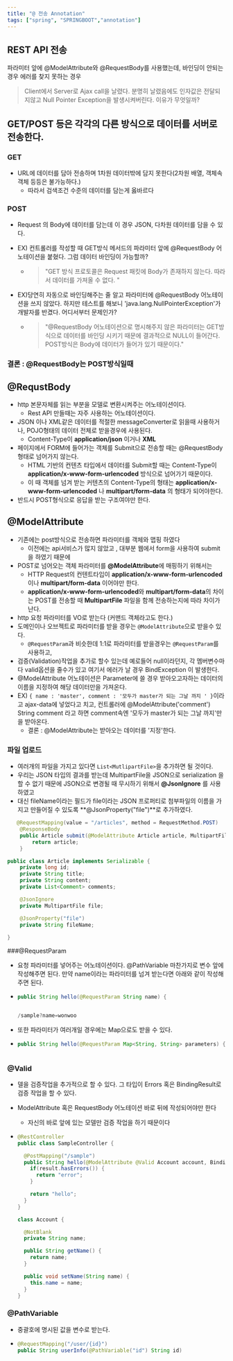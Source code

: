 ```yaml
---
title: "@ 전송 Annotation"
tags: ["spring", "SPRINGBOOT","annotation"]
---
```




## REST API 전송

파라미터 앞에 @ModelAttribute와 @RequestBody를  사용했는데, 바인딩이 안되는 경우 에러를 찾지 못하는 경우 

> Client에서 Server로 Ajax call을 날렸다. 분명히 날렸음에도 인자값은 전달되지않고 Null Pointer Exception을 발생시켜버린다. 이유가 무엇일까?



## GET/POST 등은 각각의 다른 방식으로 데이터를 서버로 전송한다. 

### GET

* URL에 데이터를 담아 전송하며 1차원 데이터밖에 담지 못한다(2차원 배열, 객체속 객체 등등은 불가능하다.)
  * 따라서 검색조건 수준의 데이터를 담는게 옳바르다

### POST

* Request 의 Body에 데이터를 담는데 이 경우 JSON, 다차원 데이터를 담을 수 있다.

* EX) 컨트롤러를 작성할 때 GET방식 메서드의 파라미터 앞에 @RequestBody 어노테이션을 붙혔다. 그럼 데이터 바인딩이 가능할까?

  * > "GET 방식 프로토콜은 Request 패킷에 Body가 존재하지 않는다. 따라서 데이터를 가져올 수 없다. "

* EX)당연히 자동으로 바인딩해주는 줄 알고 파라미터에 @RequestBody 어노테이션을 쓰지 않았다. 하지만 테스트를 해보니 'java.lang.NullPointerException'가 개발자를 반겼다. 어디서부터 문제인가?

  * > "@RequestBody 어노테이션으로 명시해주지 않은 파라미터는 GET방식으로 데이터를 바인딩 시키기 때문에 결과적으로 NULL이 들어간다. 
    > POST방식은 Body에 데이터가 들어가 있기 때문이다."
    >
    >

### 결론 : @RequestBody는  POST방식일때 



## @RequstBody

* http 본문자체를 읽는 부분을 모델로 변환시켜주는 어노테이션이다. 
  * Rest API 만들때는 자주 사용하는 어노테이션이다.
* JSON 이나 XML같은 데이터를 적절한 messageConverter로 읽을때 사용하거나, POJO형태의 데이터 전체로 받을경우에 사용된다.
  * Content-Type이 **application/json**  이거나 **XML** 
* 페이지에서 FORM에 들어가는 객체를 Submit으로 전송할 때는 @RequestBody 형태로 넘어가지 않는다. 
  *  HTML 기반의 컨텐츠 타입에서 데이터를 Submit할 때는 Content-Type이 **application/x-www-form-urlencoded** 방식으로 넘어가기 때문이다. 
    *  이 때 객체를 넘겨 받는 커텐츠의 Content-Type의 형태는 **application/x-www-form-urlencoded** 나 **multipart/form-data** 의 형태가 되어야한다.
* 반드시 POST형식으로 응답을 받는 구조여야만 한다. 

###  

## @ModelAttribute

* 기존에는 post방식으로 전송하면 파라미터를 객체와 맵핑 하였다 
  * 이전에는 api서비스가 많지 않았고 , 대부분 웹에서 form을 사용하여 submit을 하였기 때문에 
* POST로 넘어오는 객체 파라미터를 **@ModelAttribute**에 매핑하기 위해서는
  -  HTTP Request의 컨텐트타입이 **application/x-www-form-urlencoded** 이나 **multipart/form-data** 이어야만 한다.
    - **application/x-www-form-urlencoded**와 **multipart/form-data**의 차이는 POST를 전송할 때 **MultipartFile** 파일을 함께 전송하는지에 따라 차이가 난다.
* http 요청 파라미터를 VO로 받는다 (커맨드 객체라고도 한다.)
* 도메인이나 오브젝트로 파라미터를 받을 경우는 `@ModelAttribute`으로 받을수 있다.
  * `@RequestParam`과 비슷한데 1:1로 파라미터를 받을경우는 `@RequestParam`를 사용하고, 
* 검증(Validation)작업을 추가로 할수 있는데 예로들어 null이라던지, 각 멤버변수마다 valid옵션을 줄수가 있고 여기서 에러가 날 경우 BindException 이 발생한다.
* @ModelAttribute 어노테이션은 Parameter에 쓸 경우 받아오고자하는 데이터의 이름을 지정하여 해당 데이터만을 가져온다. 
* EX) ` { name : 'master', comment : '모두가 master가 되는 그날 까지 ' } `이라고 ajax-data에 넣었다고 치고, 컨트롤러에 @ModelAttribute('comment') String comment 라고 하면 comment속엔 '모두가 master가 되는 그날 까지'만을 받아온다. 
  * 결론 : @ModelAttribute는 받아오는 데이터를 '지정'한다.



### 파일 업로드

* 여러개의 파일을 가지고 있다면 `List<MutlipartFile>`을 추가하면 될 것이다.
*  우리는 JSON 타입의 결과를 받는데 MultipartFile을 JSON으로 serialization 을 할 수 없기 때문에 JSON으로 변경될 때 무시하기 위해서 **@JsonIgnore** 를 사용하였고 
* 대신 fileName이라는 필드가 file이라는 JSON 프로퍼티로 첨부파일의 이름을 가지고 만들어질 수 있도록 **@JsonProperty("file")**로 추가하였다.

```JAVA
   @RequestMapping(value = "/articles", method = RequestMethod.POST)
    @ResponseBody
    public Article submit(@ModelAttribute Article article, MultipartFile file){
        return article;
    }
```

```JAVA
public class Article implements Serializable {  
    private long id;
    private String title;
    private String content;
    private List<Comment> comments;

    @JsonIgnore
    private MultipartFile file;

    @JsonProperty("file")
    private String fileName;
   
}
```



###@RequestParam

* 요청 파라미터를 넣어주는 어노테이션이다. @PathVariable 마찬가지로 변수 앞에 작성해주면 된다. 만약 name이라는 파라미터를 넘겨 받는다면 아래와 같이 작성해 주면 된다.

* ```java
  public String hello(@RequestParam String name) {
  
  
  /sample?name=wonwoo
  ```

* 또한 파라미터가 여러개일 경우에는 Map으로도 받을 수 있다.

* ```java
  public String hello(@RequestParam Map<String, String> parameters) {
   
  ```



### @Valid

* 델을 검증작업을 추가적으로 할 수 있다. 그 타입이 Errors 혹은 BindingResult로 검증 작업을 할 수 있다.

* ModelAttribute 혹은 RequestBody 어노테이션 바로 뒤에 작성되어야만 한다

  * 자신의 바로 앞에 있는 모델만 검증 작업을 하기 때문이다

* ```java
  @RestController
  public class SampleController {
  
    @PostMapping("/sample")
    public String hello(@ModelAttribute @Valid Account account, BindingResult result) {
      if(result.hasErrors()) {
        return "error";
      }
  
      return "hello";
    }
  }
  
  class Account {
  
    @NotBlank
    private String name;
  
    public String getName() {
      return name;
    }
  
    public void setName(String name) {
      this.name = name;
    }
  }
  
  ```



### @PathVariable 

* 중괄호에 명시된 값을 변수로 받는다.

* ```java
  @RequestMapping("/user/{id}")
  public String userInfo(@PathVariable("id") String id)
  ```







